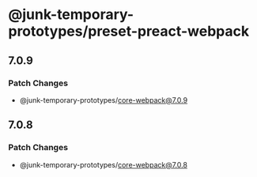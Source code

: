 # @junk-temporary-prototypes/preset-preact-webpack

## 7.0.9

### Patch Changes

- @junk-temporary-prototypes/core-webpack@7.0.9

## 7.0.8

### Patch Changes

- @junk-temporary-prototypes/core-webpack@7.0.8
